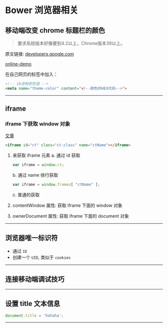 # Bower 浏览器相关



## 移动端改变 chrome 标题栏的颜色

> 要求系统版本好像要到4.2以上，Chrome版本39以上。

原文链接: [developers.google.com][1]

[online-demo][1]

在自己网页的<head></head>标签中加入：

```html
<!-- 16进制颜色值 -->
<meta name="theme-color" content="<!--颜色的HEX代码-->">
```

---


## iframe
### iframe 下获取 window 对象
[文章][3]

```html
<iframe id="ct" class="ct-class" name="ctName"></iframe>
```



1. 来获取 iframe 元素
    a. 通过 id 获取

    ```js
    var iframe = window.ct;
    ```

    b. 通过 name 徐行获取

    ```js
    var iframe = window.frames[ "ctName" ];
    ```

    c. 普通的获取

2. contentWindow 属性: 获取 iframe 下面的 window 对象

3. ownerDocument 属性: 获取 iframe 下面的 document 对象



---


## 浏览器唯一标识符

+ 通过 `IE`
+ 创建一个 `UID`, 类似于 `cookies`

---



## 连接移动端调试技巧

---



## 设置 title 文本信息

```js
document.title = 'hahaha';
```



---

[1]: https://developers.google.com/web/updates/2014/11/Support-for-theme-color-in-Chrome-39-for-Android?hl=en
[2]: https://hodorshy.github.io/example/chrome-title-color.html
[3]: https://www.cnblogs.com/TiestoRay/p/2660524.html